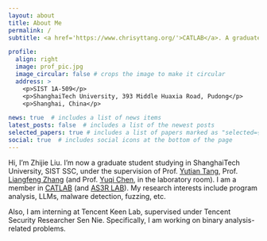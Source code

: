 ```yaml
---
layout: about
title: About Me
permalink: /
subtitle: <a href='https://www.chrisyttang.org/'>CATLAB</a>. A graduate student in Computer Science. ShanghaiTech University, 393 Middle Huaxia Road, Pudong, Shanghai, China.

profile:
  align: right
  image: prof_pic.jpg
  image_circular: false # crops the image to make it circular
  address: >
    <p>SIST 1A-509</p>
    <p>ShanghaiTech University, 393 Middle Huaxia Road, Pudong</p>
    <p>Shanghai, China</p>

news: true  # includes a list of news items
latest_posts: false  # includes a list of the newest posts
selected_papers: true # includes a list of papers marked as "selected={true}"
social: true  # includes social icons at the bottom of the page
---
```


Hi, I’m Zhijie Liu. I’m now a graduate student studying in ShanghaiTech University, SIST SSC, under the supervision of Prof. <a href='https://www.chrisyttang.org/'>Yutian Tang</a>, Prof. <a href='https://sist.shanghaitech.edu.cn/zhanglf_en/main.htm'>Liangfeng Zhang</a> (and Prof. <a href='http://as3r-lab.com/'>Yuqi Chen</a>, in the laboratory room). I am a member in <a href='https://www.chrisyttang.org/'>CATLAB</a> (and <a href='http://as3r-lab.com/'>AS3R LAB</a>). My research interests include program analysis, LLMs, malware detection, fuzzing, etc.

Also, I am interning at Tencent Keen Lab, supervised under Tencent Security Researcher Sen Nie. Specifically, I am working on binary analysis-related problems.
